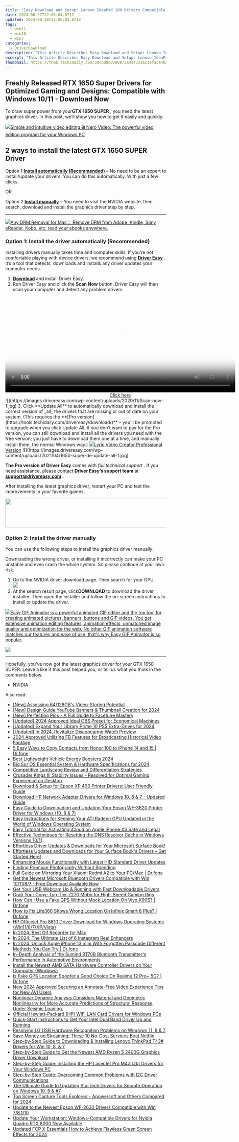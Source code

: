 ```yaml
---
title: "Easy Download and Setup: Lenovo IdeaPad 100 Drivers Compatible with Windows 11"
date: 2024-08-27T22:06:04.871Z
updated: 2024-08-28T22:06:04.871Z
tags:
  - win11
  - win10
  - win7
categories:
  - DriverDownload
description: "This Article Describes Easy Download and Setup: Lenovo IdeaPad 100 Drivers Compatible with Windows 11"
excerpt: "This Article Describes Easy Download and Setup: Lenovo IdeaPad 100 Drivers Compatible with Windows 11"
thumbnail: https://thmb.techidaily.com/50cbd8d07e0873a4343caac1afaca4ba3bdd492ab0995e73547b18cbc746d1e9.png
---
```


## Freshly Released RTX 1650 Super Drivers for Optimized Gaming and Designs: Compatible with Windows 10/11 - Download Now

To draw super power from your**GTX 1650 SUPER** , you need the latest graphics driver. In this post, we’ll show you how to get it easily and quickly.

<!-- affiliate ads begin -->
<a href="https://store.nero.com/order/checkout.php?PRODS=42296685&QTY=1&AFFILIATE=108875&CART=1"><img src="http://cdnwww.nero.com/nero-com-wAssets/img/banners/2022/video-pp/ScreenshotSlider/Nero-Video-Advanced-editing.JPG" border="0">Simple and intuitive video editing
🎬 Nero Video:
The powerful video editing program for your Windows PC</a>
<!-- affiliate ads end -->
## 2 ways to install the latest GTX 1650 SUPER Driver

 Option 1:[**Install automatically (Recommended)**](https://www.drivereasy.com/knowledge/download-update-gtx-1650-super-drivers-on-windows-10/#option1) – No need to be an expert to install/update your drivers. You can do this automatically. With just a few clicks.

OR

 Option 2:[**Install manually**](https://tools.techidaily.com/drivereasy/download/) – You need to visit the NVIDIA website, then search, download and install the graphics driver step by step.

---

<!-- affiliate ads begin -->
<a href="https://secure.2checkout.com/order/checkout.php?PRODS=4600114&QTY=1&AFFILIATE=108875&CART=1"><img src="https://www.epubor.com/images/drm-removal-feature2.png" border="0">Any DRM Removal for Mac： Remove DRM from Adobe, Kindle, Sony eReader, Kobo, etc, read your ebooks anywhere.</a>
<!-- affiliate ads end -->
### Option 1: Install the driver automatically (Recommended)

 Installing drivers manually takes time and computer skills. If you’re not comfortable playing with device drivers, we recommend using **[Driver Easy](https://tools.techidaily.com/drivereasy/download/)**  . It’s a tool that detects, downloads and installs any driver updates your computer needs.

1. **[Download](https://tools.techidaily.com/drivereasy/download/)** [](https://tools.techidaily.com/drivereasy/download/) and install Driver Easy.
2. Run Driver Easy and click the **Scan Now** button. Driver Easy will then scan your computer and detect any problem drivers.  
<!-- affiliate ads begin -->
<span id="1993652">
					<video width="720" height="300" style="cursor:pointer"
           poster="//a.impactradius-go.com/display-clicktoplayimage/1993652.jpeg"
           onclick="if(!this.playClicked){this.play();this.setAttribute('controls',true);this.playClicked=true;}">
	   <source src="//a.impactradius-go.com/display-ad/22993-1993652">
	   <img src="//a.impactradius-go.com/display-clicktoplayimage/1993652.jpeg" style="border: none; height: 100%; width: 100%; object-fit: contain">
	</video>
	<div style="width:720px;text-align:center"><a href="javascript:window.open(decodeURIComponent('https%3A%2F%2Fhomestyler.sjv.io%2Fc%2F5597632%2F1993652%2F22993'), '_blank');void(0);">Click here</a></div>
</span>
<img height="0" width="0" src="https://imp.pxf.io/i/5597632/1993652/22993" style="position:absolute;visibility:hidden;" border="0" />
<!-- affiliate ads end -->
![](https://images.drivereasy.com/wp-content/uploads/2020/11/Scan-now-1.jpg)
3. Click **Update All** to automatically download and install the correct version of _all_ the drivers that are missing or out of date on your system.  
 (This requires the **[Pro version](https://tools.techidaily.com/drivereasy/download/)**  – you’ll be prompted to upgrade when you click Update All. If you don’t want to pay for the Pro version, you can still download and install all the drivers you need with the free version; you just have to download them one at a time, and manually install them, the normal Windows way.)  
<!-- affiliate ads begin -->
<a href="https://secure.2checkout.com/order/checkout.php?PRODS=11224199&QTY=1&AFFILIATE=108875&CART=1"><img src="https://secure.avangate.com/images/merchant/e09fdffe648a30658a9657bbed7b2388/products/copy_boxshot_lyricvideo.png" border="0">Lyric Video Creator Professional Version</a>
<!-- affiliate ads end -->
![](https://images.drivereasy.com/wp-content/uploads/2021/04/1650-super-de-update-all-1.jpg)

**The Pro version of Driver Easy** comes with _full technical support_ . If you need assistance, please contact **Driver Easy’s support team** at **[support@drivereasy.com](https://tools.techidaily.com/drivereasy/download/) .**

 After installing the latest graphics driver, restart your PC and test the improvements in your favorite games.

<!-- affiliate ads begin -->
<a href="https://arkmc.pxf.io/c/5597632/427477/5172" target="_top" id="427477"><img src="//a.impactradius-go.com/display-ad/5172-427477" border="0" alt="" width="728" height="90"/></a><img height="0" width="0" src="https://arkmc.pxf.io/i/5597632/427477/5172" style="position:absolute;visibility:hidden;" border="0" />
<!-- affiliate ads end -->
### Option 2: Install the driver manually

You can use the following steps to install the graphics driver manually:

 Downloading the wrong driver, or installing it incorrectly can make your PC unstable and even crash the whole system. So please continue at your own risk.

1. Go to the NVIDIA driver download page. Then search for your GPU.  
![](https://images.drivereasy.com/wp-content/uploads/2021/04/1650-super-manually-1.jpg)
2. At the search result page, click**DOWNLOAD** to download the driver installer. Then open the installer and follow the on-screen instructions to install or update the driver.  
<!-- affiliate ads begin -->
<a href="https://secure.2checkout.com/order/checkout.php?PRODS=174416&QTY=1&AFFILIATE=108875&CART=1"><img src="https://www.easygifanimator.net/images/gif-animator.png" border="0">Easy GIF Animator is a powerful animated GIF editor and the top tool for creating animated pictures, banners, buttons and GIF videos. You get extensive animation editing features, animation effects, unmatched image quality and optimization for the web. No other GIF animation software matches our features and ease of use, that's why Easy GIF Animator is so popular.</a>
<!-- affiliate ads end -->
![](https://images.drivereasy.com/wp-content/uploads/2021/04/1650-super-manually-2.jpg)

---

 Hopefully, you’ve now got the latest graphics driver for your GTX 1650 SUPER. Leave a like if this post helped you, or tell us what you think in the comments below.

* [NVIDIA](https://tools.techidaily.com/drivereasy/download/)

<ins class="adsbygoogle"
     style="display:block"
     data-ad-format="autorelaxed"
     data-ad-client="ca-pub-7571918770474297"
     data-ad-slot="1223367746"></ins>



<ins class="adsbygoogle"
     style="display:block"
     data-ad-client="ca-pub-7571918770474297"
     data-ad-slot="8358498916"
     data-ad-format="auto"
     data-full-width-responsive="true"></ins>

<span class="atpl-alsoreadstyle">Also read:</span>
<div><ul>
<li><a href="https://extra-resources.techidaily.com/new-assessing-64128gbs-video-storing-potential/"><u>[New] Assessing 64/128GB's Video-Storing Potential</u></a></li>
<li><a href="https://youtube-docs.techidaily.com/esign-guide-youtube-banners-and-thumbnail-creation-for-2024/"><u>[New] Design Guide  YouTube Banners & Thumbnail Creation for 2024</u></a></li>
<li><a href="https://vp-tips.techidaily.com/new-perfecting-pics-a-full-guide-to-facetune-mastery/"><u>[New] Perfecting Pics - A Full Guide to Facetune Mastery</u></a></li>
<li><a href="https://on-screen-recording.techidaily.com/updated-2024-approved-ideal-obs-preset-for-economical-machines/"><u>[Updated] 2024 Approved  Ideal OBS Preset for Economical Machines</u></a></li>
<li><a href="https://visual-screen-recording.techidaily.com/updated-expand-your-library-prime-10-ps5-extra-drives-for-2024/"><u>[Updated] Expand Your Library  Prime 10 PS5 Extra-Drives for 2024</u></a></li>
<li><a href="https://facebook-video-recording.techidaily.com/updated-in-2024-revitalize-disappearing-watch-preview/"><u>[Updated] In 2024, Revitalize Disappearing Watch Preview</u></a></li>
<li><a href="https://facebook-video-recording.techidaily.com/2024-approved-utilizing-fb-features-for-broadcasting-historical-video-footage/"><u>2024 Approved  Utilizing FB Features for Broadcasting Historical Video Footage</u></a></li>
<li><a href="https://blog-min.techidaily.com/5-easy-ways-to-copy-contacts-from-honor-100-to-iphone-14-and-15-drfone-by-drfone-transfer-from-android-transfer-from-android/"><u>5 Easy Ways to Copy Contacts from Honor 100 to iPhone 14 and 15 | Dr.fone</u></a></li>
<li><a href="https://unlock-android.techidaily.com/best-lightweight-vehicle-energy-boosters-2024/"><u>Best Lightweight Vehicle Energy Boosters 2024</u></a></li>
<li><a href="https://fox-glue.techidaily.com/big-sur-os-essential-system-and-hardware-specifications-for-2024/"><u>Big Sur OS  Essential System & Hardware Specifications for 2024</u></a></li>
<li><a href="https://driver-download.techidaily.com/competitive-landscape-review-and-differentiation-strategies/"><u>Competitive Landscape Review and Differentiation Strategies</u></a></li>
<li><a href="https://win-answers.techidaily.com/crusader-kings-iii-stability-issues-resolved-for-optimal-gaming-experience-on-desktop/"><u>Crusader Kings III Stability Issues - Resolved for Optimal Gaming Experience on Desktop</u></a></li>
<li><a href="https://driver-download.techidaily.com/download-and-setup-for-epson-xp-400-printer-drivers-user-friendly-guide/"><u>Download & Setup for Epson XP 400 Printer Drivers: User Friendly Guide</u></a></li>
<li><a href="https://driver-download.techidaily.com/download-hp-network-adapter-drivers-for-windows-10-8-and-7-updated-guide/"><u>Download HP Network Adapter Drivers for Windows 10, 8 & 7 - Updated Guide</u></a></li>
<li><a href="https://driver-download.techidaily.com/easy-guide-to-downloading-and-updating-your-epson-wf-3620-printer-driver-for-windows-10-8-and-7/"><u>Easy Guide to Downloading and Updating Your Epson WF-3620 Printer Driver for Windows (10, 8 & 7)</u></a></li>
<li><a href="https://driver-download.techidaily.com/easy-instructions-for-keeping-your-ati-radeon-gpu-updated-in-the-world-of-windows-operating-system/"><u>Easy Instructions for Keeping Your ATI Radeon GPU Updated in the World of Windows Operating System</u></a></li>
<li><a href="https://activate-lock.techidaily.com/easy-tutorial-for-activating-icloud-on-apple-iphone-xs-safe-and-legal-by-drfone-ios/"><u>Easy Tutorial for Activating iCloud on Apple iPhone XS Safe and Legal</u></a></li>
<li><a href="https://win-forum.techidaily.com/effective-techniques-for-resetting-the-dns-resolver-cache-in-windows-versions-1011/"><u>Effective Techniques for Resetting the DNS Resolver Cache in Windows Versions 10/11</u></a></li>
<li><a href="https://driver-download.techidaily.com/1722975484530-effortless-driver-updates-and-downloads-for-your-microsoft-surface-book/"><u>Effortless Driver Updates & Downloads for Your Microsoft Surface Book!</u></a></li>
<li><a href="https://driver-download.techidaily.com/1722967572114-effortless-updates-and-downloads-for-your-surface-books-drivers-get-started-here/"><u>Effortless Updates and Downloads for Your Surface Book's Drivers – Get Started Here!</u></a></li>
<li><a href="https://driver-download.techidaily.com/enhancing-mouse-functionality-with-latest-hid-standard-driver-updates/"><u>Enhancing Mouse Functionality with Latest HID Standard Driver Updates</u></a></li>
<li><a href="https://extra-information.techidaily.com/finding-premium-photography-without-spending/"><u>Finding Premium Photography Without Spending</u></a></li>
<li><a href="https://screen-mirror.techidaily.com/full-guide-on-mirroring-your-xiaomi-redmi-a2-to-your-pcmac-drfone-by-drfone-android/"><u>Full Guide on Mirroring Your Xiaomi Redmi A2 to Your PC/Mac | Dr.fone</u></a></li>
<li><a href="https://driver-download.techidaily.com/get-the-newest-microsoft-bluetooth-drivers-compatible-with-win-101187-free-download-available-now/"><u>Get the Newest Microsoft Bluetooth Drivers Compatible with Win 10/11/8/7 - Free Download Available Now</u></a></li>
<li><a href="https://driver-download.techidaily.com/get-your-usb-webcam-up-and-running-with-fast-downloadable-drivers/"><u>Get Your USB Webcam Up & Running with Fast Downloadable Drivers</u></a></li>
<li><a href="https://driver-download.techidaily.com/grab-your-copy-top-tier-z270-mobo-for-high-speed-gaming-rigs/"><u>Grab Your Copy: Top-Tier Z270 Mobo for High-Speed Gaming Rigs</u></a></li>
<li><a href="https://fake-location.techidaily.com/how-can-i-use-a-fake-gps-without-mock-location-on-vivo-x90s-drfone-by-drfone-virtual-android/"><u>How Can I Use a Fake GPS Without Mock Location On Vivo X90S? | Dr.fone</u></a></li>
<li><a href="https://fake-location.techidaily.com/how-to-fix-life360-shows-wrong-location-on-infinix-smart-8-plus-drfone-by-drfone-virtual-android/"><u>How to Fix Life360 Shows Wrong Location On Infinix Smart 8 Plus? | Dr.fone</u></a></li>
<li><a href="https://driver-download.techidaily.com/hp-officejet-pro-8610-driver-download-for-windows-operating-systems-win1187xpvista/"><u>HP Officejet Pro 8610 Driver Download for Windows Operating Systems (Win11/8/7/XP/Vista)</u></a></li>
<li><a href="https://video-screen-grab.techidaily.com/in-2024-best-gif-recorder-for-mac/"><u>In 2024, Best Gif Recorder for Mac</u></a></li>
<li><a href="https://instagram-clips.techidaily.com/in-2024-the-ultimate-list-of-6-instagram-reel-enhancers/"><u>In 2024, The Ultimate List of 6 Instagram Reel Enhancers</u></a></li>
<li><a href="https://iphone-unlock.techidaily.com/in-2024-unlock-apple-iphone-13-mini-with-forgotten-passcode-different-methods-you-can-try-drfone-by-drfone-ios/"><u>In 2024, Unlock Apple iPhone 13 mini With Forgotten Passcode Different Methods You Can Try | Dr.fone</u></a></li>
<li><a href="https://driver-download.techidaily.com/in-depth-analysis-of-the-sumind-bt70b-bluetooth-transmitters-performance-in-automotive-environments/"><u>In-Depth Analysis of the Sumind BT70B Bluetooth Transmitter's Performance in Automotive Environments</u></a></li>
<li><a href="https://driver-download.techidaily.com/install-the-newest-amd-sata-hardware-controller-drivers-on-your-computer-windows/"><u>Install the Newest AMD SATA Hardware Controller Drivers on Your Computer (Windows)</u></a></li>
<li><a href="https://phone-solutions.techidaily.com/is-fake-gps-location-spoofer-a-good-choice-on-realme-12-proplus-5g-drfone-by-drfone-virtual-android/"><u>Is Fake GPS Location Spoofer a Good Choice On Realme 12 Pro+ 5G? | Dr.fone</u></a></li>
<li><a href="https://audio-shaping.techidaily.com/new-2024-approved-securing-an-annotate-free-video-experience-tips-for-new-avi-users/"><u>New 2024 Approved Securing an Annotate-Free Video Experience Tips for New AVI Users</u></a></li>
<li><a href="https://driver-download.techidaily.com/1722971585858-nonlinear-dynamic-analysis-considers-material-and-geometric-nonlinearity-for-more-accurate-predictions-of-structural-response-under-seismic-loading/"><u>Nonlinear Dynamic Analysis Considers Material and Geometric Nonlinearity for More Accurate Predictions of Structural Response Under Seismic Loading.</u></a></li>
<li><a href="https://driver-download.techidaily.com/official-hewlett-packard-hp-wifi-lan-card-drivers-for-windows-pcs/"><u>Official Hewlett-Packard (HP) WiFi LAN Card Drivers for Windows PCs</u></a></li>
<li><a href="https://driver-download.techidaily.com/quick-start-instructions-to-get-your-intel-dual-band-driver-up-and-running/"><u>Quick-Start Instructions to Get Your Intel Dual Band Driver Up and Running</u></a></li>
<li><a href="https://driver-download.techidaily.com/resolving-lg-usb-hardware-recognition-problems-on-windows-11-8-and-7/"><u>Resolving LG USB Hardware Recognition Problems on Windows 11, 8 & 7</u></a></li>
<li><a href="https://tech-recovery.techidaily.com/save-money-on-streaming-these-10-no-cost-services-beat-netflix/"><u>Save Money on Streaming: These 10 No-Cost Services Beat Netflix</u></a></li>
<li><a href="https://driver-download.techidaily.com/1722978719108-step-by-step-guide-to-downloading-and-installing-lenovo-thinkpad-t43-drivers-for-win-10-8-and-7/"><u>Step-by-Step Guide to Downloading & Installing Lenovo ThinkPad T43# Drivers for Win 10, 8, & 7</u></a></li>
<li><a href="https://driver-download.techidaily.com/step-by-step-guide-to-get-the-newest-amd-ryzen-5-2400g-graphics-driver-download/"><u>Step-by-Step Guide to Get the Newest AMD Ryzen 5 2400G Graphics Driver Download</u></a></li>
<li><a href="https://driver-download.techidaily.com/step-by-step-guide-installing-the-hp-laserjet-pro-m4-drivers-for-your-windows-pc/"><u>Step-by-Step Guide: Installing the HP LaserJet Pro M4지네터 Drivers for Your Windows PC</u></a></li>
<li><a href="https://driver-download.techidaily.com/step-by-step-guide-overcoming-common-problems-with-i2c-driver-communications/"><u>Step-by-Step Guide: Overcoming Common Problems with I2C Driver Communications</u></a></li>
<li><a href="https://driver-download.techidaily.com/the-ultimate-guide-to-updating-startech-drivers-for-smooth-operation-on-windows-10-8-and-7/"><u>The Ultimate Guide to Updating StarTech Drivers for Smooth Operation on Windows 10, 8 & #7</u></a></li>
<li><a href="https://screen-capture.techidaily.com/top-screen-capture-tools-explored-apowersoft-and-others-compared-for-2024/"><u>Top Screen Capture Tools Explored - Apowersoft and Others Compared for 2024</u></a></li>
<li><a href="https://driver-download.techidaily.com/update-to-the-newest-epson-wf-2630-drivers-compatible-with-win-78110/"><u>Update to the Newest Epson WF-2630 Drivers Compatible with Win 7/8.1/10</u></a></li>
<li><a href="https://driver-download.techidaily.com/update-your-workstation-windows-compatible-drivers-for-nvidia-quadro-rtx-8000-now-available/"><u>Update Your Workstation: Windows-Compatible Drivers for Nvidia Quadro RTX 8000 Now Available</u></a></li>
<li><a href="https://ai-driven-video-production.techidaily.com/updated-fcp-x-essentials-how-to-achieve-flawless-green-screen-effects-for-2024/"><u>Updated FCP X Essentials How to Achieve Flawless Green Screen Effects for 2024</u></a></li>
</ul></div>
